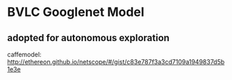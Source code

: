 
# BVLC Googlenet Model 
## adopted for autonomous exploration


caffemodel: http://ethereon.github.io/netscope/#/gist/c83e787f3a3cd7109a1949837d5b1e3e


